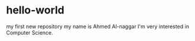 # hello-world
my first new repository
my name is Ahmed Al-naggar I'm very interested in Computer Science.
